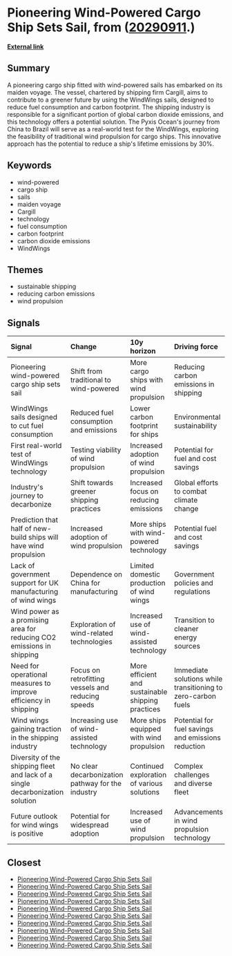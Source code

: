 # __Pioneering Wind-Powered Cargo Ship Sets Sail__, from ([20290911](https://kghosh.substack.com/p/20290911).)

__[External link](https://www.bbc.com/news/technology-66543643?utm_source=substack&utm_medium=email)__



## Summary

A pioneering cargo ship fitted with wind-powered sails has embarked on its maiden voyage. The vessel, chartered by shipping firm Cargill, aims to contribute to a greener future by using the WindWings sails, designed to reduce fuel consumption and carbon footprint. The shipping industry is responsible for a significant portion of global carbon dioxide emissions, and this technology offers a potential solution. The Pyxis Ocean's journey from China to Brazil will serve as a real-world test for the WindWings, exploring the feasibility of traditional wind propulsion for cargo ships. This innovative approach has the potential to reduce a ship's lifetime emissions by 30%.

## Keywords

* wind-powered
* cargo ship
* sails
* maiden voyage
* Cargill
* technology
* fuel consumption
* carbon footprint
* carbon dioxide emissions
* WindWings

## Themes

* sustainable shipping
* reducing carbon emissions
* wind propulsion

## Signals

| Signal                                                                        | Change                                            | 10y horizon                                       | Driving force                                                |
|:------------------------------------------------------------------------------|:--------------------------------------------------|:--------------------------------------------------|:-------------------------------------------------------------|
| Pioneering wind-powered cargo ship sets sail                                  | Shift from traditional to wind-powered            | More cargo ships with wind propulsion             | Reducing carbon emissions in shipping                        |
| WindWings sails designed to cut fuel consumption                              | Reduced fuel consumption and emissions            | Lower carbon footprint for ships                  | Environmental sustainability                                 |
| First real-world test of WindWings technology                                 | Testing viability of wind propulsion              | Increased adoption of wind propulsion             | Potential for fuel and cost savings                          |
| Industry's journey to decarbonize                                             | Shift towards greener shipping practices          | Increased focus on reducing emissions             | Global efforts to combat climate change                      |
| Prediction that half of new-build ships will have wind propulsion             | Increased adoption of wind propulsion             | More ships with wind-powered technology           | Potential fuel and cost savings                              |
| Lack of government support for UK manufacturing of wind wings                 | Dependence on China for manufacturing             | Limited domestic production of wind wings         | Government policies and regulations                          |
| Wind power as a promising area for reducing CO2 emissions in shipping         | Exploration of wind-related technologies          | Increased use of wind-assisted technology         | Transition to cleaner energy sources                         |
| Need for operational measures to improve efficiency in shipping               | Focus on retrofitting vessels and reducing speeds | More efficient and sustainable shipping practices | Immediate solutions while transitioning to zero-carbon fuels |
| Wind wings gaining traction in the shipping industry                          | Increasing use of wind-assisted technology        | More ships equipped with wind propulsion          | Potential for fuel savings and emissions reduction           |
| Diversity of the shipping fleet and lack of a single decarbonization solution | No clear decarbonization pathway for the industry | Continued exploration of various solutions        | Complex challenges and diverse fleet                         |
| Future outlook for wind wings is positive                                     | Potential for widespread adoption                 | Increased use of wind propulsion                  | Advancements in wind propulsion technology                   |

## Closest

* [Pioneering Wind-Powered Cargo Ship Sets Sail](17a6704a82824be2f5910ebceee7ec75)
* [Pioneering Wind-Powered Cargo Ship Sets Sail](17a6704a82824be2f5910ebceee7ec75)
* [Pioneering Wind-Powered Cargo Ship Sets Sail](17a6704a82824be2f5910ebceee7ec75)
* [Pioneering Wind-Powered Cargo Ship Sets Sail](17a6704a82824be2f5910ebceee7ec75)
* [Pioneering Wind-Powered Cargo Ship Sets Sail](17a6704a82824be2f5910ebceee7ec75)
* [Pioneering Wind-Powered Cargo Ship Sets Sail](17a6704a82824be2f5910ebceee7ec75)
* [Pioneering Wind-Powered Cargo Ship Sets Sail](17a6704a82824be2f5910ebceee7ec75)
* [Pioneering Wind-Powered Cargo Ship Sets Sail](17a6704a82824be2f5910ebceee7ec75)
* [Pioneering Wind-Powered Cargo Ship Sets Sail](17a6704a82824be2f5910ebceee7ec75)
* [Pioneering Wind-Powered Cargo Ship Sets Sail](17a6704a82824be2f5910ebceee7ec75)